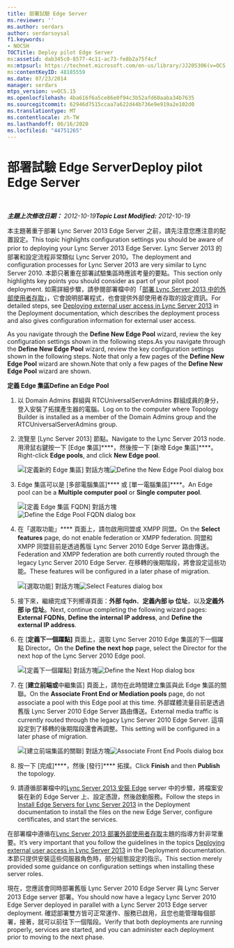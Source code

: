 ```yaml
---
title: 部署試驗 Edge Server
ms.reviewer: ''
ms.author: serdars
author: serdarsoysal
f1.keywords:
- NOCSH
TOCTitle: Deploy pilot Edge Server
ms:assetid: dab345c0-8577-4c11-ac73-fe8b2a75f4cf
ms:mtpsurl: https://technet.microsoft.com/en-us/library/JJ205306(v=OCS.15)
ms:contentKeyID: 48185559
ms.date: 07/23/2014
manager: serdars
mtps_version: v=OCS.15
ms.openlocfilehash: 4ba616f6a5ce86e0f94c3b52afd60aaba34b7635
ms.sourcegitcommit: 62946d7515ccaa7a622d44b736e9e919a2e102d0
ms.translationtype: MT
ms.contentlocale: zh-TW
ms.lasthandoff: 06/16/2020
ms.locfileid: "44751265"
---
```

<div data-xmlns="http://www.w3.org/1999/xhtml">

<div class="topic" data-xmlns="http://www.w3.org/1999/xhtml" data-msxsl="urn:schemas-microsoft-com:xslt" data-cs="https://msdn.microsoft.com/">

<div data-asp="https://msdn2.microsoft.com/asp">

# <a name="deploy-pilot-edge-server"></a><span data-ttu-id="fac16-102">部署試驗 Edge Server</span><span class="sxs-lookup"><span data-stu-id="fac16-102">Deploy pilot Edge Server</span></span>

</div>

<div id="mainSection">

<div id="mainBody">

<span> </span>

<span data-ttu-id="fac16-103">_**主題上次修改日期：** 2012-10-19_</span><span class="sxs-lookup"><span data-stu-id="fac16-103">_**Topic Last Modified:** 2012-10-19_</span></span>

<span data-ttu-id="fac16-104">本主題著重于部署 Lync Server 2013 Edge Server 之前，請先注意您應注意的配置設定。</span><span class="sxs-lookup"><span data-stu-id="fac16-104">This topic highlights configuration settings you should be aware of prior to deploying your Lync Server 2013 Edge Server.</span></span> <span data-ttu-id="fac16-105">Lync Server 2013 的部署和設定流程非常類似 Lync Server 2010。</span><span class="sxs-lookup"><span data-stu-id="fac16-105">The deployment and configuration processes for Lync Server 2013 are very similar to Lync Server 2010.</span></span> <span data-ttu-id="fac16-106">本節只著重在部署試驗集區時應該考量的要點。</span><span class="sxs-lookup"><span data-stu-id="fac16-106">This section only highlights key points you should consider as part of your pilot pool deployment.</span></span> <span data-ttu-id="fac16-107">如需詳細步驟，請參閱部署檔中的「[部署 Lync Server 2013 中的外部使用者存取](lync-server-2013-deploying-external-user-access.md)」，它會說明部署程式，也會提供外部使用者存取的設定資訊。</span><span class="sxs-lookup"><span data-stu-id="fac16-107">For detailed steps, see [Deploying external user access in Lync Server 2013](lync-server-2013-deploying-external-user-access.md) in the Deployment documentation, which describes the deployment process and also gives configuration information for external user access.</span></span>

<span data-ttu-id="fac16-108">As you navigate through the **Define New Edge Pool** wizard, review the key configuration settings shown in the following steps.</span><span class="sxs-lookup"><span data-stu-id="fac16-108">As you navigate through the **Define New Edge Pool** wizard, review the key configuration settings shown in the following steps.</span></span> <span data-ttu-id="fac16-109">Note that only a few pages of the **Define New Edge Pool** wizard are shown.</span><span class="sxs-lookup"><span data-stu-id="fac16-109">Note that only a few pages of the **Define New Edge Pool** wizard are shown.</span></span>

<span data-ttu-id="fac16-110">**定義 Edge 集區**</span><span class="sxs-lookup"><span data-stu-id="fac16-110">**Define an Edge Pool**</span></span>

1.  <span data-ttu-id="fac16-111">以 Domain Admins 群組與 RTCUniversalServerAdmins 群組成員的身分，登入安裝了拓撲產生器的電腦。</span><span class="sxs-lookup"><span data-stu-id="fac16-111">Log on to the computer where Topology Builder is installed as a member of the Domain Admins group and the RTCUniversalServerAdmins group.</span></span>

2.  <span data-ttu-id="fac16-112">流覽至 [Lync Server 2013] 節點。</span><span class="sxs-lookup"><span data-stu-id="fac16-112">Navigate to the Lync Server 2013 node.</span></span> <span data-ttu-id="fac16-113">用滑鼠右鍵按一下 [Edge 集區]\*\*\*\*，然後按一下 [新增 Edge 集區]\*\*\*\*。</span><span class="sxs-lookup"><span data-stu-id="fac16-113">Right-click **Edge pools**, and click **New Edge pool**.</span></span>
    
    <span data-ttu-id="fac16-114">![[定義新的 Edge 集區] 對話方塊](images/JJ205306.a90d388c-49ff-4620-a19d-42e2f1bb559c(OCS.15).jpg "[定義新的 Edge 集區] 對話方塊")</span><span class="sxs-lookup"><span data-stu-id="fac16-114">![Define the New Edge Pool dialog box](images/JJ205306.a90d388c-49ff-4620-a19d-42e2f1bb559c(OCS.15).jpg "Define the New Edge Pool dialog box")</span></span>

3.  <span data-ttu-id="fac16-115">Edge 集區可以是 [多部電腦集區]\*\*\*\* 或 [單一電腦集區]\*\*\*\*。</span><span class="sxs-lookup"><span data-stu-id="fac16-115">An Edge pool can be a **Multiple computer pool** or **Single computer pool**.</span></span>
    
    <span data-ttu-id="fac16-116">![[定義 Edge 集區 FQDN] 對話方塊](images/JJ205306.4904fe8f-537c-4e66-a399-1bd8a316dc10(OCS.15).jpg "[定義 Edge 集區 FQDN] 對話方塊")</span><span class="sxs-lookup"><span data-stu-id="fac16-116">![Define the Edge Pool FQDN dialog box](images/JJ205306.4904fe8f-537c-4e66-a399-1bd8a316dc10(OCS.15).jpg "Define the Edge Pool FQDN dialog box")</span></span>

4.  <span data-ttu-id="fac16-117">在「選取功能」\*\*\*\* 頁面上，請勿啟用同盟或 XMPP 同盟。</span><span class="sxs-lookup"><span data-stu-id="fac16-117">On the **Select features** page, do not enable federation or XMPP federation.</span></span> <span data-ttu-id="fac16-118">同盟和 XMPP 同盟目前是透過舊版 Lync Server 2010 Edge Server 路由傳送。</span><span class="sxs-lookup"><span data-stu-id="fac16-118">Federation and XMPP federation are both currently routed through the legacy Lync Server 2010 Edge Server.</span></span> <span data-ttu-id="fac16-119">在移轉的後期階段，將會設定這些功能。</span><span class="sxs-lookup"><span data-stu-id="fac16-119">These features will be configured in a later phase of migration.</span></span>
    
    <span data-ttu-id="fac16-120">![[選取功能] 對話方塊](images/JJ205306.cb0b45a4-2856-45ba-bd97-e49fafbb077e(OCS.15).jpg "[選取功能] 對話方塊")</span><span class="sxs-lookup"><span data-stu-id="fac16-120">![Select Features dialog box](images/JJ205306.cb0b45a4-2856-45ba-bd97-e49fafbb077e(OCS.15).jpg "Select Features dialog box")</span></span>

5.  <span data-ttu-id="fac16-121">接下來，繼續完成下列嚮導頁面：**外部 fqdn**、**定義內部 ip 位址**，以及**定義外部 ip 位址**。</span><span class="sxs-lookup"><span data-stu-id="fac16-121">Next, continue completing the following wizard pages: **External FQDNs**, **Define the internal IP address**, and **Define the external IP address**.</span></span>

6.  <span data-ttu-id="fac16-122">在 [**定義下一個躍點]** 頁面上，選取 Lync Server 2010 Edge 集區的下一個躍點 Director。</span><span class="sxs-lookup"><span data-stu-id="fac16-122">On the **Define the next hop** page, select the Director for the next hop of the Lync Server 2010 Edge pool.</span></span>
    
    <span data-ttu-id="fac16-123">![[定義下一個躍點] 對話方塊](images/JJ205306.11baf3ea-74f5-4eb7-8650-b03b3b190416(OCS.15).jpg "[定義下一個躍點] 對話方塊")</span><span class="sxs-lookup"><span data-stu-id="fac16-123">![Define the Next Hop dialog box](images/JJ205306.11baf3ea-74f5-4eb7-8650-b03b3b190416(OCS.15).jpg "Define the Next Hop dialog box")</span></span>

7.  <span data-ttu-id="fac16-124">在 [**建立前端或**中繼集區] 頁面上，請勿在此時間建立集區與此 Edge 集區的關聯。</span><span class="sxs-lookup"><span data-stu-id="fac16-124">On the **Associate Front End or Mediation pools** page, do not associate a pool with this Edge pool at this time.</span></span> <span data-ttu-id="fac16-125">外部媒體流量目前是透過舊版 Lync Server 2010 Edge Server 路由傳送。</span><span class="sxs-lookup"><span data-stu-id="fac16-125">External media traffic is currently routed through the legacy Lync Server 2010 Edge Server.</span></span> <span data-ttu-id="fac16-126">這項設定到了移轉的後期階段還會再調整。</span><span class="sxs-lookup"><span data-stu-id="fac16-126">This setting will be configured in a later phase of migration.</span></span>
    
    <span data-ttu-id="fac16-127">![[建立前端集區的關聯] 對話方塊](images/JJ205306.fe0da887-7b51-4564-afc5-d57da95a2eb6(OCS.15).jpg "[建立前端集區的關聯] 對話方塊")</span><span class="sxs-lookup"><span data-stu-id="fac16-127">![Associate Front End Pools dialog box](images/JJ205306.fe0da887-7b51-4564-afc5-d57da95a2eb6(OCS.15).jpg "Associate Front End Pools dialog box")</span></span>

8.  <span data-ttu-id="fac16-128">按一下 [完成]\*\*\*\*，然後 [發行]\*\*\*\* 拓撲。</span><span class="sxs-lookup"><span data-stu-id="fac16-128">Click **Finish** and then **Publish** the topology.</span></span>

9.  <span data-ttu-id="fac16-129">請遵循部署檔中的[Lync Server 2013 安裝 Edge](lync-server-2013-install-edge-servers.md) server 中的步驟，將檔案安裝在新的 Edge Server 上、設定憑證，然後啟動服務。</span><span class="sxs-lookup"><span data-stu-id="fac16-129">Follow the steps in [Install Edge Servers for Lync Server 2013](lync-server-2013-install-edge-servers.md) in the Deployment documentation to install the files on the new Edge Server, configure certificates, and start the services.</span></span>

<span data-ttu-id="fac16-130">在部署檔中遵循在[Lync Server 2013 部署外部使用者存取](lync-server-2013-deploying-external-user-access.md)主題的指導方針非常重要。</span><span class="sxs-lookup"><span data-stu-id="fac16-130">It’s very important that you follow the guidelines in the topics [Deploying external user access in Lync Server 2013](lync-server-2013-deploying-external-user-access.md) in the Deployment documentation.</span></span> <span data-ttu-id="fac16-131">本節只提供安裝這些伺服器角色時，部分組態設定的指示。</span><span class="sxs-lookup"><span data-stu-id="fac16-131">This section merely provided some guidance on configuration settings when installing these server roles.</span></span>

<span data-ttu-id="fac16-132">現在，您應該會同時部署舊版 Lync Server 2010 Edge Server 與 Lync Server 2013 Edge server 部署。</span><span class="sxs-lookup"><span data-stu-id="fac16-132">You should now have a legacy Lync Server 2010 Edge Server deployed in parallel with a Lync Server 2013 Edge server deployment.</span></span> <span data-ttu-id="fac16-133">確認部署雙方皆可正常運作、服務已啟用，且您也能管理每個部署，接著，就可以前往下一個階段。</span><span class="sxs-lookup"><span data-stu-id="fac16-133">Verify that both deployments are running properly, services are started, and you can administer each deployment prior to moving to the next phase.</span></span>

</div>

<span> </span>

</div>

</div>

</div>

